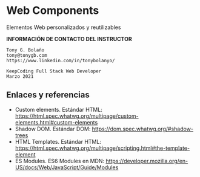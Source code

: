 # Web Components

Elementos Web personalizados
y reutilizables

**INFORMACIÓN DE CONTACTO DEL INSTRUCTOR**

    Tony G. Bolaño
    tony@tonygb.com
    https://www.linkedin.com/in/tonybolanyo/

    KeepCoding Full Stack Web Developer
    Marzo 2021

## Enlaces y referencias

- Custom elements. Estándar HTML: https://html.spec.whatwg.org/multipage/custom-elements.html#custom-elements
- Shadow DOM. Estándar DOM: https://dom.spec.whatwg.org/#shadow-trees
- HTML Templates. Estándar HTML: https://html.spec.whatwg.org/multipage/scripting.html#the-template-element
- ES Modules. ES6 Modules en MDN: https://developer.mozilla.org/en-US/docs/Web/JavaScript/Guide/Modules
